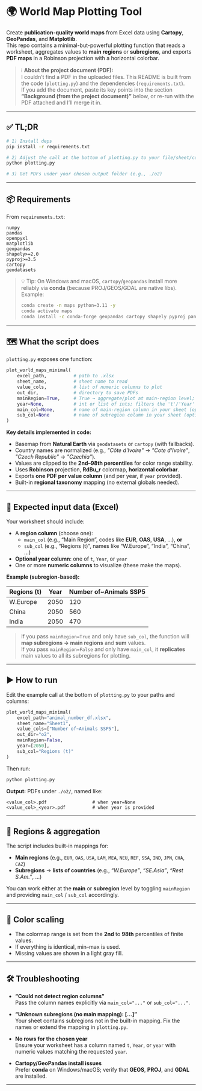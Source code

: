# 🌍 World Map Plotting Tool

Create **publication-quality world maps** from Excel data using **Cartopy**, **GeoPandas**, and **Matplotlib**.  
This repo contains a minimal-but-powerful plotting function that reads a worksheet, aggregates values to **main regions** or **subregions**, and exports **PDF maps** in a Robinson projection with a horizontal colorbar.

> ℹ️ **About the project document (PDF):**  
> I couldn’t find a PDF in the uploaded files. This README is built from the code (`plotting.py`) and the dependencies (`requirements.txt`).  
> If you add the document, paste its key points into the section **“Background (from the project document)”** below, or re-run with the PDF attached and I’ll merge it in.

---

## ✅ TL;DR

```bash
# 1) Install deps
pip install -r requirements.txt

# 2) Adjust the call at the bottom of plotting.py to your file/sheet/columns
python plotting.py

# 3) Get PDFs under your chosen output folder (e.g., ./o2)
```

---

## 📦 Requirements

From `requirements.txt`:

```
numpy
pandas
openpyxl
matplotlib
geopandas
shapely>=2.0
pyproj>=3.5
cartopy
geodatasets
```

> 💡 Tip: On Windows and macOS, `cartopy`/`geopandas` install more reliably via **conda** (because PROJ/GEOS/GDAL are native libs).  
> Example:
> ```bash
> conda create -n maps python=3.11 -y
> conda activate maps
> conda install -c conda-forge geopandas cartopy shapely pyproj pandas openpyxl matplotlib -y
> ```

---

## 🗺️ What the script does

`plotting.py` exposes one function:

```python
plot_world_maps_minimal(
    excel_path,          # path to .xlsx
    sheet_name,          # sheet name to read
    value_cols,          # list of numeric columns to plot
    out_dir,             # directory to save PDFs
    mainRegion=True,     # True → aggregate/plot at main-region level; False → subregion level
    year=None,           # int or list of ints; filters the 't'/'Year' column if present
    main_col=None,       # name of main-region column in your sheet (optional)
    sub_col=None         # name of subregion column in your sheet (optional)
)
```

**Key details implemented in code:**

- Basemap from **Natural Earth** via `geodatasets` or `cartopy` (with fallbacks).
- Country names are normalized (e.g., *"Côte d'Ivoire"* → *"Cote d'Ivoire"*, *"Czech Republic"* → *"Czechia"*).
- Values are clipped to the **2nd–98th percentiles** for color range stability.
- Uses **Robinson** projection, **RdBu_r** colormap, **horizontal colorbar**.
- Exports **one PDF per value column** (and per year, if `year` provided).
- Built-in **regional taxonomy** mapping (no external globals needed).

---

## 🔢 Expected input data (Excel)

Your worksheet should include:
- A **region column** (choose one):
  - `main_col` (e.g., “Main Region”, codes like **EUR**, **OAS**, **USA**, …), **or**
  - `sub_col` (e.g., “Regions (t)”, names like “W.Europe”, “India”, “China”, …)
- **Optional year column**: one of `t`, `Year`, or `year`
- One or more **numeric columns** to visualize (these make the maps).

**Example (subregion-based):**

| Regions (t) | Year | Number of~Animals SSP5 |
|-------------|------|------------------------|
| W.Europe    | 2050 | 120                    |
| China       | 2050 | 560                    |
| India       | 2050 | 470                    |

> If you pass `mainRegion=True` and only have `sub_col`, the function will **map subregions → main regions** and **sum** values.  
> If you pass `mainRegion=False` and only have `main_col`, it **replicates** main values to all its subregions for plotting.

---

## ▶️ How to run

Edit the example call at the bottom of `plotting.py` to your paths and columns:
```python
plot_world_maps_minimal(
    excel_path="animal_number_df.xlsx",
    sheet_name="Sheet1",
    value_cols=["Number of~Animals SSP5"],
    out_dir="o2",
    mainRegion=False,
    year=[2050],
    sub_col="Regions (t)"
)
```

Then run:
```bash
python plotting.py
```

**Output:** PDFs under `./o2/`, named like:
```
<value_col>.pdf                 # when year=None
<value_col>_<year>.pdf          # when year is provided
```

---



## 🧭 Regions & aggregation

The script includes built-in mappings for:
- **Main regions** (e.g., `EUR`, `OAS`, `USA`, `LAM`, `MEA`, `NEU`, `REF`, `SSA`, `IND`, `JPN`, `CHA`, `CAZ`)
- **Subregions** → **lists of countries** (e.g., *“W.Europe”*, *“SE.Asia”*, *“Rest S.Am.”*, …)

You can work either at the **main** or **subregion** level by toggling `mainRegion` and providing `main_col` / `sub_col` accordingly.

---

## 🧩 Color scaling

- The colormap range is set from the **2nd** to **98th** percentiles of finite values.
- If everything is identical, min–max is used.
- Missing values are shown in a light gray fill.

---

## 🛠️ Troubleshooting

- **“Could not detect region columns”**  
  Pass the column names explicitly via `main_col="..."` or `sub_col="..."`.

- **“Unknown subregions (no main mapping): [...]”**  
  Your sheet contains subregions not in the built-in mapping. Fix the names or extend the mapping in `plotting.py`.

- **No rows for the chosen year**  
  Ensure your worksheet has a column named `t`, `Year`, or `year` with numeric values matching the requested `year`.

- **Cartopy/GeoPandas install issues**  
  Prefer **conda** on Windows/macOS; verify that **GEOS**, **PROJ**, and **GDAL** are installed.

---

